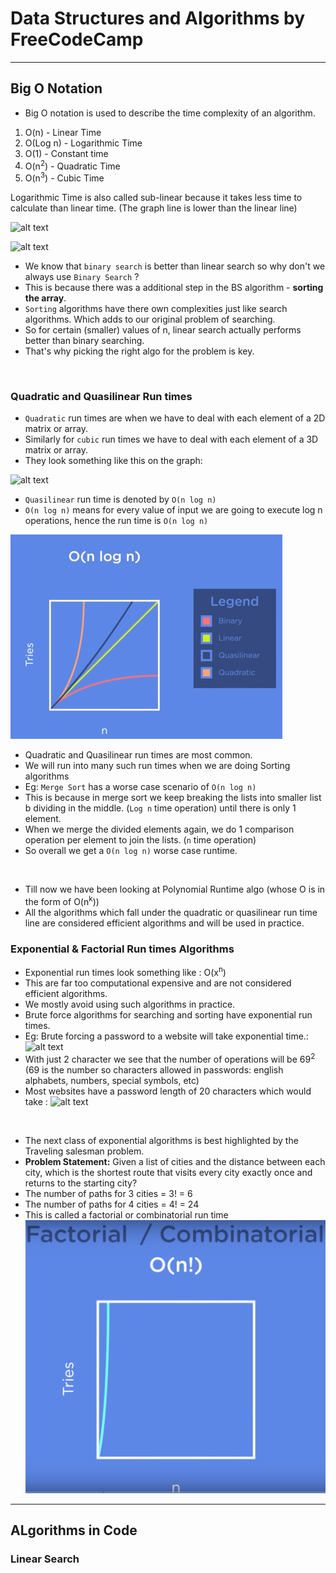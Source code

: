 # Data Structures and Algorithms by FreeCodeCamp

---

## Big O Notation

- Big O notation is used to describe the time complexity of an algorithm.

1. O(n) - Linear Time
2. O(Log n) - Logarithmic Time
3. O(1) - Constant time 
4. O(n<sup>2</sup>) - Quadratic Time
5. O(n<sup>3</sup>) - Cubic Time

Logarithmic Time is also called sub-linear because it takes less time to calculate than linear time. (The graph line is lower than the linear line)

![alt text](image.png)

![alt text](image.png)

- We know that `binary search` is better than linear search so why don't we always use `Binary Search` ?
- This is because there was a additional step in the BS algorithm - **sorting the array**.
- `Sorting` algorithms have there own complexities just like search algorithms. Which adds to our original problem of searching.
- So for certain (smaller) values of n, linear search actually performs better than binary searching. 
- That's why picking the right algo for the problem is key.

<br>

### Quadratic and Quasilinear Run times 

- `Quadratic` run times are when we have to deal with each element of a 2D matrix or array. 
- Similarly for `cubic` run times we have to deal with each element of a 3D matrix or array.
- They look something like this on the graph:

![alt text](image-1.png)

- `Quasilinear` run time is denoted by `O(n log n)`
- `O(n log n)` means for every value of input we are going to execute log n operations, hence the run time is `O(n log n)`

![alt text](./Images/image2.png)

- Quadratic and Quasilinear run times are most common.
- We will run into many such run times when we are doing Sorting algorithms 
- Eg: `Merge Sort` has a worse case scenario of `O(n log n)`
- This is because in merge sort we keep breaking the lists into smaller list b dividing in the middle. (`Log n` time operation) until there is only 1 element.
- When we merge the divided elements again, we do 1 comparison  operation per element to join the lists. (`n` time operation)
- So overall we get a `O(n log n)` worse case runtime.

<br>


- Till now we have been looking at Polynomial Runtime algo (whose O is in the form of O(n<sup>k</sup>)) 
- All the algorithms which fall under the quadratic or quasilinear run time line are considered efficient algorithms and will be used in practice. 

### Exponential & Factorial Run times Algorithms

- Exponential run times look something like : O(x<sup>n</sup>)
- This are far too computational expensive and are not considered efficient algorithms. 
- We mostly avoid using such algorithms in practice.
- Brute force algorithms for searching and sorting have exponential run times.
- Eg: Brute forcing a password to a website will take exponential time.: 
![alt text](image3.png)
- With just 2 character we see that the number of operations will be 69<sup>2</sup> (69 is the number so characters allowed in passwords: english alphabets, numbers, special symbols, etc)
- Most websites have a password length of 20 characters which would take : 
![alt text](image4.png)

<br>

- The next class of exponential algorithms is best highlighted by the Traveling salesman problem.
- **Problem Statement:** Given a list of cities and the distance between each city, which is the shortest route that visits every city exactly once and returns to the starting city?   
- The number of paths for 3 cities = 3! = 6
- The number of paths for 4 cities = 4! = 24
- This is called a factorial or combinatorial run time 
![alt text](image5.png)

---

## ALgorithms in Code

### Linear Search 



